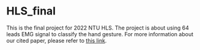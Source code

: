 # HLS_final

This is the final project for 2022 NTU HLS. The project is about using 64 leads EMG signal to classify the hand gesture.
For more information about our cited paper, please refer to [this link](https://ieeexplore.ieee.org/document/8351613). 

